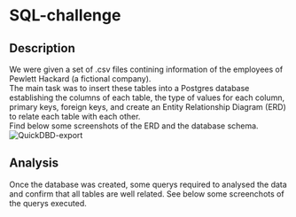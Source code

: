 # SQL-challenge
## Description
We were given a set of .csv files contining information of the employees of Pewlett Hackard (a fictional company).   
The main task was to insert these tables into a Postgres database establishing the columns of each table, the type of values for each column, primary keys, foreign keys, and create an Entity Relationship Diagram (ERD) to relate each table with each other.  
Find below some screenshots of the ERD and the database schema.  
![QuickDBD-export](https://github.com/JulianRavelo/sql-challenge/assets/132871396/b193febc-38ab-433b-b69c-f948f739a5a9)

## Analysis  
Once the database was created, some querys required to analysed the data and confirm that all tables are well related. See below some screenchots of the querys executed.

